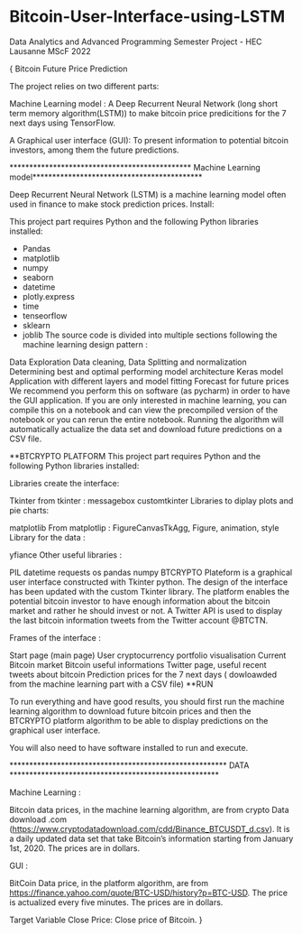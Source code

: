 # Bitcoin-User-Interface-using-LSTM
Data Analytics and Advanced Programming Semester Project - HEC Lausanne MScF 2022

{ Bitcoin Future Price Prediction

The project relies on two different parts:

Machine Learning model : A Deep Recurrent Neural Network (long short term memory algorithm(LSTM)) to make bitcoin price predicitions for the 7 next days using TensorFlow.

A Graphical user interface (GUI): To present information to potential bitcoin investors, among them the future predictions.

********************************************** Machine Learning model*******************************************

Deep Recurrent Neural Network (LSTM) is a machine learning model often used in finance to make stock prediction prices. Install:

This project part requires Python and the following Python libraries installed:

- Pandas
- matplotlib
- numpy
- seaborn
- datetime
- plotly.express
- time
- tenseorflow
- sklearn
- joblib
The source code is divided into multiple sections following the machine learning design pattern :

Data Exploration
Data cleaning,
Data Splitting and normalization
Determining best and optimal performing model architecture
Keras model Application with different layers and model fitting
Forecast for future prices
We recommend you perform this on software (as pycharm) in order to have the GUI application. If you are only interested in machine learning, you can compile this on a notebook and can view the precompiled version of the notebook or you can rerun the entire notebook. Running the algorithm will automatically actualize the data set and download future predictions on a CSV file.

**BTCRYPTO PLATFORM This project part requires Python and the following Python libraries installed:

Libraries create the interface:

Tkinter
from tkinter : messagebox
customtkinter
Libraries to diplay plots and pie charts:

matplotlib
From matplotlip : FigureCanvasTkAgg, Figure, animation, style
Library for the data :

yfiance
Other useful libraries :

PIL
datetime
requests
os
pandas
numpy
BTCRYPTO Plateform is a graphical user interface constructed with Tkinter python. The design of the interface has been updated with the custom Tkinter library. The platform enables the potential bitcoin investor to have enough information about the bitcoin market and rather he should invest or not. A Twitter API is used to display the last bitcoin information tweets from the Twitter account @BTCTN.

Frames of the interface :

Start page (main page)
User cryptocurrency portfolio visualisation
Current Bitcoin market
Bitcoin useful informations
Twitter page, useful recent tweets about bitcoin
Prediction prices for the 7 next days ( dowloawded from the machine learning part with a CSV file)
**RUN

To run everything and have good results, you should first run the machine learning algorithm to download future bitcoin prices and then the BTCRYPTO platform algorithm to be able to display predictions on the graphical user interface.

You will also need to have software installed to run and execute.

******************************************************* DATA *****************************************************

Machine Learning :

Bitcoin data prices, in the machine learning algorithm, are from crypto Data download .com (https://www.cryptodatadownload.com/cdd/Binance_BTCUSDT_d.csv). It is a daily updated data set that take Bitcoin’s information starting from January 1st, 2020. The prices are in dollars.

GUI :

BitCoin Data price, in the platform algorithm, are from https://finance.yahoo.com/quote/BTC-USD/history?p=BTC-USD. The price is actualized every five minutes. The prices are in dollars.

Target Variable Close Price: Close price of Bitcoin. }
